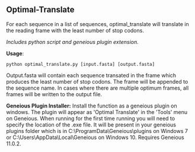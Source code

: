 ## Optimal-Translate
For each sequence in a list of sequences, optimal_translate will translate in the reading frame with the least number of stop codons.

_Includes python script and geneious plugin extension._


**Usage**: 
```shell 
python optimal_translate.py [input.fasta] [output.fasta] 
```
Output.fasta will contain each sequence transated in the frame which produces the least number of stop codons. The frame will be appended to the sequence name. In cases where there are multiple optimum frames, all frames will be written to the output file. 

**Geneious Plugin Installer:** Install the function as a geneious plugin on windows. The plugin will appear as 'Optimal Translate' in the 'Tools' menu on Geneious. When running for the first time running you will need to specify the location of the .exe file. It will be present in your geneious plugins folder which is in C:\ProgramData\Geneious\plugins on Windows 7 or C:\Users\AppData\Local\Geneious on Windows 10. Requires Geneious 11.0.2.

